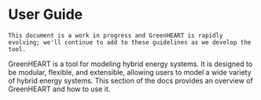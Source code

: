# User Guide

```{note}
This document is a work in progress and GreenHEART is rapidly evolving; we'll continue to add to these guidelines as we develop the tool.
```

GreenHEART is a tool for modeling hybrid energy systems.
It is designed to be modular, flexible, and extensible, allowing users to model a wide variety of hybrid energy systems.
This section of the docs provides an overview of GreenHEART and how to use it.
